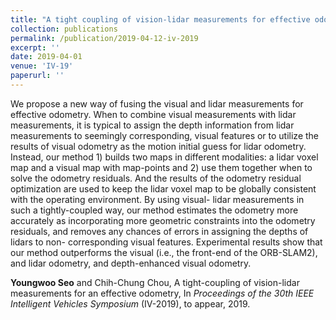 ```yaml
---
title: "A tight coupling of vision-lidar measurements for effective odometry"
collection: publications
permalink: /publication/2019-04-12-iv-2019
excerpt: ''
date: 2019-04-01
venue: 'IV-19'
paperurl: ''
---
```

We propose a new way of fusing the visual and lidar measurements for effective odometry. When to combine visual measurements with lidar measurements, it is typical to assign the depth information from lidar measurements to seemingly corresponding, visual features or to utilize the results of visual odometry as the motion initial guess for lidar odometry. Instead, our method 1) builds two maps in different modalities: a lidar voxel map and a visual map with map-points and 2) use them together when to solve the odometry residuals. And the results of the odometry residual optimization are used to keep the lidar voxel map to be globally consistent with the operating environment. By using visual- lidar measurements in such a tightly-coupled way, our method estimates the odometry more accurately as incorporating more geometric constraints into the odometry residuals, and removes any chances of errors in assigning the depths of lidars to non- corresponding visual features. Experimental results show that our method outperforms the visual (i.e., the front-end of the ORB-SLAM2), and lidar odometry, and depth-enhanced visual odometry.

**Youngwoo Seo** and Chih-Chung Chou, A tight-coupling of vision-lidar measurements for an effective odometry, In <i>Proceedings of the 30th IEEE Intelligent Vehicles Symposium</i> (IV-2019), to appear, 2019.
